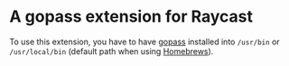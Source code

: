 # A gopass extension for Raycast

To use this extension, you have to have [gopass](https://www.gopass.pw/)
installed into `/usr/bin` or `/usr/local/bin` (default path when using
[Homebrews](https://brew.sh/)).
